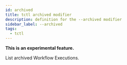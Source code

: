 ```yaml
---
id: archived
title: tctl archived modifier
description: definition for the --archived modifier
sidebar_label: --archived
tags:
  - tctl
---
```


**This is an experimental feature.**

List archived Workflow Executions.
